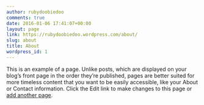 ```yaml
---
author: rubydoobiedoo
comments: true
date: 2016-01-06 17:41:07+00:00
layout: page
link: https://rubydoobiedoo.wordpress.com/about/
slug: about
title: About
wordpress_id: 1
---
```


This is an example of a page. Unlike posts, which are displayed on your blog’s front page in the order they’re published, pages are better suited for more timeless content that you want to be easily accessible, like your About or Contact information. Click the Edit link to make changes to this page or [add another page](https://wordpress.com/page/104918574/new/).
